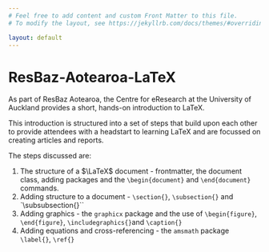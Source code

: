 ```yaml
---
# Feel free to add content and custom Front Matter to this file.
# To modify the layout, see https://jekyllrb.com/docs/themes/#overriding-theme-defaults

layout: default
---
```


# ResBaz-Aotearoa-LaTeX

As part of ResBaz Aotearoa, the Centre for eResearch at the University of Auckland provides a short, hands-on introduction to LaTeX.

This introduction is structured into a set of steps that build upon each other to provide attendees with a headstart to learning LaTeX and are focussed on creating articles and reports.

The steps discussed are:
 1. The structure of a $\LaTeX$ document - frontmatter, the document class, adding packages and the `\begin{document}` and `\end{document}` commands.
 2. Adding structure to a document - `\section{}`, `\subsection{}` and `\subsubsection{}``
 3. Adding graphics - the `graphicx` package and the use of `\begin{figure}`, `\end{figure}`, `\includegraphics{}`and `\caption{}`
 4. Adding equations and cross-referencing - the `amsmath` package `\label{}`, `\ref{}`